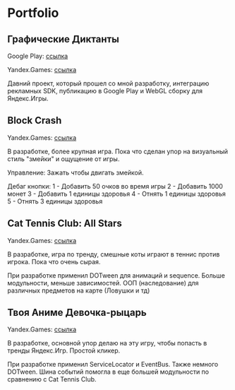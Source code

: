 # Portfolio

## Графические Диктанты
Google Play: [ссылка](https://play.google.com/store/apps/details?id=com.Pixoins.GraphicDictation&hl=ru&gl=US)

Yandex.Games: [ссылка](https://yandex.ru/games/app/262912?draft=true&lang=ru)

Давний проект, который прошел со мной разработку, интеграцию рекламных SDK, публикацию в Google Play и WebGL сборку для Яндекс.Игры.

## Block Crash
Yandex.Games: [ссылка](https://yandex.ru/games/app/269775?draft=true&lang=ru)

В разработке, более крупная игра. Пока что сделан упор на визуальный стиль "змейки" и ощущение от игры.

Управление: Зажать чтобы двигать змейкой.

Дебаг кнопки:
1 - Добавить 50 очков во время игры
2 - Добавить 1000 монет
3 - Добавить 1 единицы здоровья
4 - Отнять 1 единицы здоровья
5 - Отнять 3 единицы здоровья

## Cat Tennis Club: All Stars
Yandex.Games: [ссылка](https://yandex.ru/games/app/269896?draft=true&lang=ru)

В разработке, игра по тренду, смешные коты играют в теннис против игрока. Пока что очень сырая.

При разработке применил DOTween для анимаций и sequence. Больше модульности, меньше зависимостей. ООП (наследование) для различных предметов на карте (Ловушки и тд)

## Твоя Аниме Девочка-рыцарь
Yandex.Games: [ссылка](https://yandex.ru/games/app/262913?draft=true&lang=ru)

В разработке, основной упор делаю на эту игру, чтобы попасть в тренды Яндекс.Игр. Простой кликер.

При разработке применил ServiceLocator и EventBus. Также немного DOTween. Шина событий помогла в еще большей модульности по сравнению с Cat Tennis Club.
